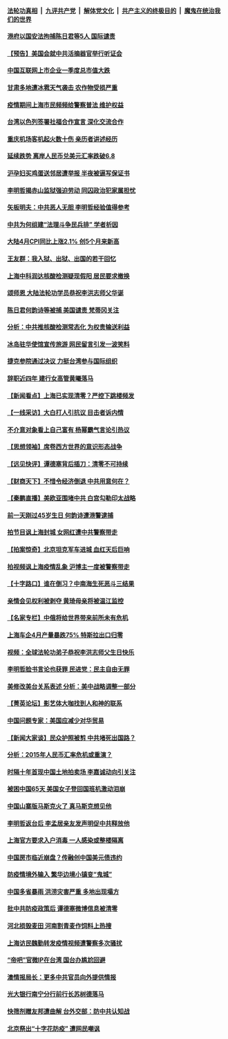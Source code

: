 ####  [法轮功真相](../../../../basic/blob/master/README.md?t=05122131) &nbsp;|&nbsp; [九评共产党](../../../../9ping.md/blob/master/README.md?t=05122131) &nbsp;|&nbsp; [解体党文化](../../../../jtdwh.md/blob/master/README.md?t=05122131)  &nbsp;|&nbsp; [共产主义的终极目的](../../../../gczydzjmd.md/blob/master/README.md?t=05122131) &nbsp;|&nbsp; [魔鬼在统治我们的世界](../../../../mgztzwmdsj.md/blob/master/README.md?t=05122131) 

#### [港府以国安法拘捕陈日君等5人 国际谴责](../pages/nsc413/n13734434.md?t=05122131) 

#### [【预告】美国会就中共活摘器官举行听证会](../pages/nsc413/n13732843.md?t=05122131) 

#### [中国互联网上市企业一季度总市值大跌](../pages/nsc413/n13734337.md?t=05122131) 

#### [甘肃多地遭冰雹天气袭击 农作物受损严重](../pages/nsc413/n13734304.md?t=05122131) 

#### [疫情期间上海市民频频给警察普法 维护权益](../pages/nsc413/n13734139.md?t=05122131) 

#### [台湾以色列签署社福合作宣言 深化交流合作](../pages/nsc413/n13734321.md?t=05122131) 

#### [重庆机场客机起火数十伤 亲历者讲述经历](../pages/nsc413/n13733889.md?t=05122131) 

#### [延续跌势 离岸人民币兑美元汇率跌破6.8](../pages/nsc413/n13734230.md?t=05122131) 

#### [沪孕妇买鸡蛋送邻居遭举报 半夜被逼写保证书](../pages/nsc413/n13734168.md?t=05122131) 

#### [李明哲揭赤山监狱强迫劳动 同囚政治犯家属担忧](../pages/nsc413/n13734209.md?t=05122131) 

#### [矢板明夫：中共恶人无胆 李明哲经验值得参考](../pages/nsc413/n13734065.md?t=05122131) 

#### [中共为何组建“法理斗争民兵排” 学者析因](../pages/nsc413/n13734109.md?t=05122131) 

#### [大陆4月CPI同比上涨2.1% 创5个月来新高](../pages/nsc413/n13733961.md?t=05122131) 

#### [王友群：我入狱、出狱、出国的若干回忆](../pages/nsc413/n13733957.md?t=05122131) 

#### [上海中科润达核酸检测疑现假阳 居民要求撤换](../pages/nsc413/n13734116.md?t=05122131) 

#### [颂师恩 大陆法轮功学员恭祝李洪志师父华诞](../pages/nsc413/n13732165.md?t=05122131) 

#### [陈日君何韵诗等被捕 美国谴责 梵蒂冈关注](../pages/nsc413/n13733849.md?t=05122131) 


#### [分析：中共推核酸检测常态化 为权贵输送利益](../pages/nsc413/n13733797.md?t=05122131) 

#### [冰岛驻华使馆宣传旅游 网民留言引发一波笑料](../pages/nsc413/n13733714.md?t=05122131) 

#### [捷克参院通过决议 力挺台湾参与国际组织](../pages/nsc413/n13733971.md?t=05122131) 

#### [辞职近四年 建行女高管黄曦落马](../pages/nsc413/n13734015.md?t=05122131) 

#### [【新闻看点】上海已实现清零？严控下跳楼频发](../pages/nsc413/n13733725.md?t=05122131) 

#### [【一线采访】大白打人引抗议 目击者诉内情](../pages/nsc413/n13733097.md?t=05122131) 

#### [不介意对象看上自己富有 杨幂霸气言论引热议](../pages/nsc413/n13733810.md?t=05122131) 

#### [【思想领袖】席卷西方世界的意识形态战争](../pages/nsc413/n13729056.md?t=05122131) 

#### [【远见快评】谭德塞背后插刀：清零不可持续](../pages/nsc413/n13733778.md?t=05122131) 

#### [【财商天下】不惜令经济倒退 中共用意何在？](../pages/nsc413/n13733588.md?t=05122131) 

#### [【秦鹏直播】美欧亚围堵中共 白宫勾勒印太战略](../pages/nsc413/n13733764.md?t=05122131) 

#### [前一天刚过45岁生日 何韵诗遭港警逮捕](../pages/nsc413/n13733649.md?t=05122131) 

#### [拍节目讽上海封城 女网红遭中共警察带走](../pages/nsc413/n13733719.md?t=05122131) 

#### [【拍案惊奇】北京坦克军车进城 血红天后巨响](../pages/nsc413/n13733674.md?t=05122131) 

#### [拍视频讽上海疫情乱象 沪博主一度被警察带走](../pages/nsc413/n13733696.md?t=05122131) 

#### [【十字路口】谁在倒习？中南海生死恶斗三结果](../pages/nsc413/n13733678.md?t=05122131) 

#### [亲情会见权利被剥夺 黄琦母亲将被温江监控](../pages/nsc413/n13733499.md?t=05122131) 

#### [【名家专栏】中俄将给世界带来前所未有危机](../pages/nsc413/n13733146.md?t=05122131) 

#### [上海车企4月产量暴跌75% 特斯拉出口归零](../pages/nsc413/n13733278.md?t=05122131) 

#### [视频：全球法轮功弟子恭祝李洪志师父生日快乐](../pages/nsc413/n13733692.md?t=05122131) 

#### [李明哲脸书言论也获罪 民进党：民主自由无罪](../pages/nsc413/n13733620.md?t=05122131) 

#### [美修改美台关系表述 分析：美中战略调整一部分](../pages/nsc413/n13733407.md?t=05122131) 

#### [【菁英论坛】影艺体大咖找到人和神的联系](../pages/nsc413/n13729847.md?t=05122131) 

#### [中国问题专家：美国应减少对华贸易](../pages/nsc413/n13733444.md?t=05122131) 

#### [【新闻大家谈】民众护照被剪 中共堵死出国路？](../pages/nsc413/n13733670.md?t=05122131) 

#### [分析：2015年人民币汇率危机或重演？](../pages/nsc413/n13733648.md?t=05122131) 

#### [时隔十年首现中国土地拍卖场 李嘉诚动向引关注](../pages/nsc413/n13733574.md?t=05122131) 

#### [被困中国65天 美国女子登回国班机激动泪崩](../pages/nsc413/n13733521.md?t=05122131) 

#### [中国山寨版马斯克火了 真马斯克想见他](../pages/nsc413/n13733559.md?t=05122131) 

#### [李明哲返台后 李孟居亲友发声明促中共释放他](../pages/nsc413/n13733155.md?t=05122131) 

#### [上海官方要求入户消毒 一人感染或整楼隔离](../pages/nsc413/n13733427.md?t=05122131) 

#### [中国房市临近崩盘？传融创中国美元债违约](../pages/nsc413/n13733285.md?t=05122131) 

#### [防疫情境外输入 繁华边境小镇变“鬼城”](../pages/nsc413/n13732729.md?t=05122131) 

#### [中国多省暴雨 洪涝灾害严重 多地出现塌方](../pages/nsc413/n13733107.md?t=05122131) 

#### [批中共防疫政策后 谭德塞微博信息被清零](../pages/nsc413/n13733099.md?t=05122131) 

#### [河北损毁麦田 河南割青麦作饲料上热搜](../pages/nsc413/n13733036.md?t=05122131) 

#### [上海访民魏勤转发疫情视频遭警察多次骚扰](../pages/nsc413/n13733148.md?t=05122131) 

#### [“帝吧”官微IP在台湾 国台办尴尬回避](../pages/nsc413/n13733056.md?t=05122131) 

#### [澳情报局长：更多中共官员向外提供情报](../pages/nsc413/n13732119.md?t=05122131) 

#### [光大银行南宁分行前行长苏树德落马](../pages/nsc413/n13733109.md?t=05122131) 

#### [快筛剂赠友邦遭曲解 台外交部：防中共认知战](../pages/nsc413/n13733108.md?t=05122131) 

#### [北京祭出“十字花防疫” 遭网民嘲讽](../pages/nsc413/n13733054.md?t=05122131) 

